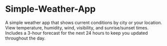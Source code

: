 # Simple-Weather-App
A simple weather app that shows current conditions by city or your location. View temperature, humidity, wind, visibility, and sunrise/sunset times. Includes a 3-hour forecast for the next 24 hours to keep you updated throughout the day.
